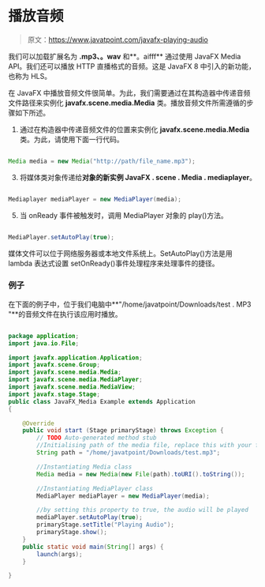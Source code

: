 # 播放音频

> 原文：<https://www.javatpoint.com/javafx-playing-audio>

我们可以加载扩展名为 **.mp3、。wav** 和**。aifff** 通过使用 JavaFX Media API。我们还可以播放 HTTP 直播格式的音频。这是 JavaFX 8 中引入的新功能，也称为 HLS。

在 JavaFX 中播放音频文件很简单。为此，我们需要通过在其构造器中传递音频文件路径来实例化 **javafx.scene.media.Media** 类。播放音频文件所需遵循的步骤如下所述。

1.  通过在构造器中传递音频文件的位置来实例化 **javafx.scene.media.Media** 类。为此，请使用下面一行代码。

```java

Media media = new Media("http://path/file_name.mp3");

```

3.  将媒体类对象传递给**对象的新实例 JavaFX . scene . Media . mediaplayer**。

```java

Mediaplayer mediaPlayer = new MediaPlayer(media);

```

5.  当 onReady 事件被触发时，调用 MediaPlayer 对象的 play()方法。

```java

MediaPlayer.setAutoPlay(true);

```

媒体文件可以位于网络服务器或本地文件系统上。SetAutoPlay()方法是用 lambda 表达式设置 setOnReady()事件处理程序来处理事件的捷径。

### 例子

在下面的例子中，位于我们电脑中**"/home/javatpoint/Downloads/test . MP3 "**的音频文件在执行该应用时播放。

```java

package application;
import java.io.File;

import javafx.application.Application;
import javafx.scene.Group;
import javafx.scene.media.Media;
import javafx.scene.media.MediaPlayer;
import javafx.scene.media.MediaView;
import javafx.stage.Stage;
public class JavaFX_Media Example extends Application
{

	@Override
	public void start (Stage primaryStage) throws Exception {
		// TODO Auto-generated method stub
		//Initialising path of the media file, replace this with your file path 
		String path = "/home/javatpoint/Downloads/test.mp3";

		//Instantiating Media class
		Media media = new Media(new File(path).toURI().toString());

		//Instantiating MediaPlayer class 
		MediaPlayer mediaPlayer = new MediaPlayer(media);

		//by setting this property to true, the audio will be played 
		mediaPlayer.setAutoPlay(true);
		primaryStage.setTitle("Playing Audio");
		primaryStage.show();
	}
	public static void main(String[] args) {
		launch(args);
	}

}

```